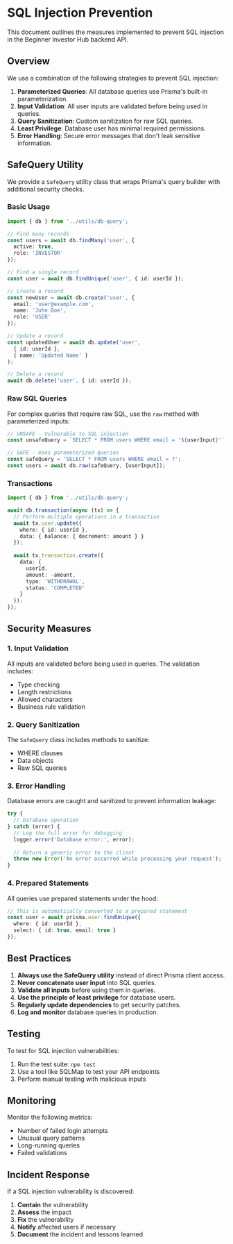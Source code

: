 # SQL Injection Prevention

This document outlines the measures implemented to prevent SQL injection in the Beginner Investor Hub backend API.

## Overview

We use a combination of the following strategies to prevent SQL injection:

1. **Parameterized Queries**: All database queries use Prisma's built-in parameterization.
2. **Input Validation**: All user inputs are validated before being used in queries.
3. **Query Sanitization**: Custom sanitization for raw SQL queries.
4. **Least Privilege**: Database user has minimal required permissions.
5. **Error Handling**: Secure error messages that don't leak sensitive information.

## SafeQuery Utility

We provide a `SafeQuery` utility class that wraps Prisma's query builder with additional security checks.

### Basic Usage

```typescript
import { db } from '../utils/db-query';

// Find many records
const users = await db.findMany('user', {
  active: true,
  role: 'INVESTOR'
});

// Find a single record
const user = await db.findUnique('user', { id: userId });

// Create a record
const newUser = await db.create('user', {
  email: 'user@example.com',
  name: 'John Doe',
  role: 'USER'
});

// Update a record
const updatedUser = await db.update('user', 
  { id: userId },
  { name: 'Updated Name' }
);

// Delete a record
await db.delete('user', { id: userId });
```

### Raw SQL Queries

For complex queries that require raw SQL, use the `raw` method with parameterized inputs:

```typescript
// UNSAFE - Vulnerable to SQL injection
const unsafeQuery = `SELECT * FROM users WHERE email = '${userInput}'`;

// SAFE - Uses parameterized queries
const safeQuery = 'SELECT * FROM users WHERE email = ?';
const users = await db.raw(safeQuery, [userInput]);
```

### Transactions

```typescript
import { db } from '../utils/db-query';

await db.transaction(async (tx) => {
  // Perform multiple operations in a transaction
  await tx.user.update({
    where: { id: userId },
    data: { balance: { decrement: amount } }
  });
  
  await tx.transaction.create({
    data: {
      userId,
      amount: -amount,
      type: 'WITHDRAWAL',
      status: 'COMPLETED'
    }
  });
});
```

## Security Measures

### 1. Input Validation

All inputs are validated before being used in queries. The validation includes:

- Type checking
- Length restrictions
- Allowed characters
- Business rule validation

### 2. Query Sanitization

The `SafeQuery` class includes methods to sanitize:

- WHERE clauses
- Data objects
- Raw SQL queries

### 3. Error Handling

Database errors are caught and sanitized to prevent information leakage:

```typescript
try {
  // Database operation
} catch (error) {
  // Log the full error for debugging
  logger.error('Database error:', error);
  
  // Return a generic error to the client
  throw new Error('An error occurred while processing your request');
}
```

### 4. Prepared Statements

All queries use prepared statements under the hood:

```typescript
// This is automatically converted to a prepared statement
const user = await prisma.user.findUnique({
  where: { id: userId },
  select: { id: true, email: true }
});
```

## Best Practices

1. **Always use the SafeQuery utility** instead of direct Prisma client access.
2. **Never concatenate user input** into SQL queries.
3. **Validate all inputs** before using them in queries.
4. **Use the principle of least privilege** for database users.
5. **Regularly update dependencies** to get security patches.
6. **Log and monitor** database queries in production.

## Testing

To test for SQL injection vulnerabilities:

1. Run the test suite: `npm test`
2. Use a tool like SQLMap to test your API endpoints
3. Perform manual testing with malicious inputs

## Monitoring

Monitor the following metrics:

- Number of failed login attempts
- Unusual query patterns
- Long-running queries
- Failed validations

## Incident Response

If a SQL injection vulnerability is discovered:

1. **Contain** the vulnerability
2. **Assess** the impact
3. **Fix** the vulnerability
4. **Notify** affected users if necessary
5. **Document** the incident and lessons learned

